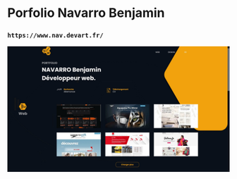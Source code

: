 # Porfolio Navarro Benjamin 

### `https://www.nav.devart.fr/`
![alt text](https://github.com/Benji-devw/portfolio/blob/main/public/portfolio_preview.jpg?raw=true)